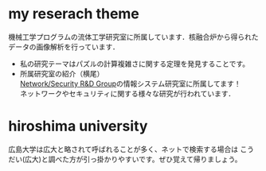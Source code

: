 # my reserach theme
機械工学プログラムの流体工学研究室に所属しています．核融合炉から得られたデータの画像解析を行っています．

- 私の研究テーマはパズルの計算複雑さに関する定理を発見することです。
- 所属研究室の紹介（横尾）  
    [Network/Security R&D Group](https://net.hiroshima-u.ac.jp/)の情報システム研究室に所属してます！  
    ネットワークやセキュリティに関する様々な研究が行われています．

# hiroshima university
広島大学は広大と略されて呼ばれることが多く、ネットで検索する場合は
こうだい(広大)と調べた方が引っ掛かりやすいです。ぜひ覚えて帰りましょう。